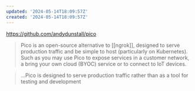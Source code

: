 ```yaml
---
updated: '2024-05-14T18:09:57Z'
created: '2024-05-14T18:09:57Z'
---
```

https://github.com/andydunstall/pico

> Pico is an open-source alternative to [[ngrok]], designed to serve production traffic and be simple to host (particularly on Kubernetes). Such as you may use Pico to expose services in a customer network, a bring your own cloud (BYOC) service or to connect to IoT devices.

> ...Pico is designed to serve production traffic rather than as a tool for testing and development